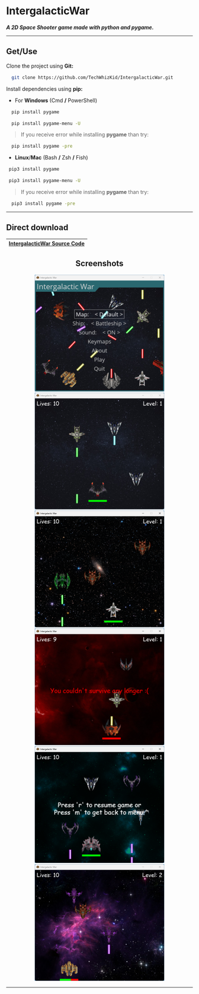 # IntergalacticWar

_**A 2D Space Shooter game made with python and pygame.**_

---

## Get/Use

Clone the project using **Git:**

```bash
  git clone https://github.com/TechWhizKid/IntergalacticWar.git
```

Install dependencies using **pip:**

- For **Windows** (Cmd **/** PowerShell)

```bash
  pip install pygame
```

```bash
  pip install pygame-menu -U
```

> If you receive error while installing **pygame** than try:

```bash
  pip install pygame -pre
```

- **Linux**/**Mac** (Bash **/** Zsh **/** Fish)

```bash
 pip3 install pygame
```

```bash
 pip3 install pygame-menu -U
```

> If you receive error while installing **pygame** than try:

```bash
  pip3 install pygame -pre
```

---

## Direct download

| [IntergalacticWar Source Code](https://github.com/TechWhizKid/IntergalacticWar/archive/refs/heads/main.zip) |
|---|

<div align="center">

## Screenshots

<img src="https://github.com/TechWhizKid/IntergalacticWar/blob/main/Preview/Preview_1.png?raw=true" alt="game_menu" width="350">

<img src="https://github.com/TechWhizKid/IntergalacticWar/blob/main/Preview/Preview_2.png?raw=true" alt="app_image" width="350">

<img src="https://github.com/TechWhizKid/IntergalacticWar/blob/main/Preview/Preview_3.png?raw=true" alt="app_image" width="350">

<img src="https://github.com/TechWhizKid/IntergalacticWar/blob/main/Preview/Preview_4.png?raw=true" alt="app_image" width="350">

<img src="https://github.com/TechWhizKid/IntergalacticWar/blob/main/Preview/Preview_5.png?raw=true" alt="app_image" width="350">

<img src="https://github.com/TechWhizKid/IntergalacticWar/blob/main/Preview/Preview_6.png?raw=true" alt="app_image" width="350">

---

</div>
